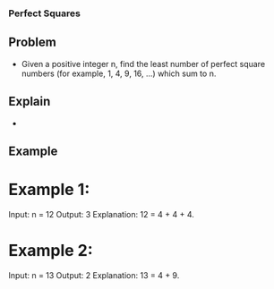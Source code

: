 ### Perfect Squares
## Problem
- Given a positive integer n, find the least number of perfect square numbers (for example, 1, 4, 9, 16, ...) which sum to n.

## Explain
- 

## Example
# Example 1:
Input: n = 12
Output: 3 
Explanation: 12 = 4 + 4 + 4.
# Example 2:
Input: n = 13
Output: 2
Explanation: 13 = 4 + 9.

